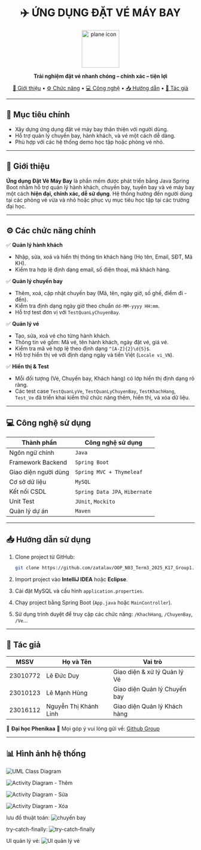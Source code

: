 <h1 align="center">✈️ ỨNG DỤNG ĐẶT VÉ MÁY BAY</h1>

<p align="center">
  <img src="https://cdn-icons-png.flaticon.com/512/34/34627.png" width="100" alt="plane icon" />
</p>

<p align="center"><strong>Trải nghiệm đặt vé nhanh chóng – chính xác – tiện lợi</strong></p>

<p align="center">
  <a href="#giới-thiệu">📘 Giới thiệu</a> • 
  <a href="#chức-năng">⚙️ Chức năng</a> • 
  <a href="#công-nghệ">💻 Công nghệ</a> • 
  <a href="#hướng-dẫn">📥 Hướng dẫn</a> • 
  <a href="#tác-giả">👤 Tác giả</a>
</p>

---

## 🎯 Mục tiêu chính

- Xây dựng ứng dụng đặt vé máy bay thân thiện với người dùng.
- Hỗ trợ quản lý chuyến bay, hành khách, và vé một cách dễ dàng.
- Phù hợp với các hệ thống demo học tập hoặc phòng vé nhỏ.

---

## 📘 Giới thiệu

**Ứng dụng Đặt Vé Máy Bay** là phần mềm được phát triển bằng Java Spring Boot nhằm hỗ trợ quản lý hành khách, chuyến bay, tuyến bay và vé máy bay một cách **hiện đại, chính xác, dễ sử dụng**.
Hệ thống hướng đến người dùng tại các phòng vé vừa và nhỏ hoặc phục vụ mục tiêu học tập tại các trường đại học.

---

## ⚙️ Các chức năng chính <a name="chức-năng"></a>

✅ **Quản lý hành khách**

- Nhập, sửa, xoá và hiển thị thông tin khách hàng (Họ tên, Email, SĐT, Mã KH).
- Kiểm tra hợp lệ định dạng email, số điện thoại, mã khách hàng.

✅ **Quản lý chuyến bay**

- Thêm, xoá, cập nhật chuyến bay (Mã, tên, ngày giờ, số ghế, điểm đi - đến).
- Kiểm tra định dạng ngày giờ theo chuẩn `dd-MM-yyyy HH:mm`.
- Hỗ trợ test đơn vị với `TestQuanLyChuyenBay`.

✅ **Quản lý vé**

- Tạo, sửa, xoá vé cho từng hành khách.
- Thông tin vé gồm: Mã vé, tên hành khách, ngày đặt vé, giá vé.
- Kiểm tra mã vé hợp lệ theo định dạng `^[A-Z]{2}\d{5}$`.
- Hỗ trợ hiển thị vé với định dạng ngày và tiền Việt (`Locale vi_VN`).

✅ **Hiển thị & Test**

- Mỗi đối tượng (Vé, Chuyến bay, Khách hàng) có lớp hiển thị định dạng rõ ràng.
- Các test case `TestQuanLyVe`, `TestQuanLyChuyenBay`, `TestKhachHang`, `Test_Ve` đã triển khai kiểm thử chức năng thêm, hiển thị, và xóa dữ liệu.

---

## 💻 Công nghệ sử dụng <a name="công-nghệ"></a>

| Thành phần           | Công nghệ sử dụng              |
| -------------------- | ------------------------------ |
| Ngôn ngữ chính       | `Java`                         |
| Framework Backend    | `Spring Boot`                  |
| Giao diện người dùng | `Spring MVC + Thymeleaf`       |
| Cơ sở dữ liệu        | `MySQL`                        |
| Kết nối CSDL         | `Spring Data JPA`, `Hibernate` |
| Unit Test            | `JUnit`, `Mockito`             |
| Quản lý dự án        | `Maven`                        |

---

## 📥 Hướng dẫn sử dụng <a name="hướng-dẫn"></a>

1. Clone project từ GitHub:

   ```bash
   git clone https://github.com/zatalav/OOP_N03_Term3_2025_K17_Group1.git
   ```

2. Import project vào **IntelliJ IDEA** hoặc **Eclipse**.

3. Cài đặt MySQL và cấu hình `application.properties`.

4. Chạy project bằng Spring Boot (`App.java` hoặc `MainController`).

5. Sử dụng trình duyệt để truy cập các chức năng: `/KhachHang`, `/ChuyenBay`, `/Ve`...

---

## 👤 Tác giả <a name="tác-giả"></a>

| MSSV     | Họ và Tên             | Vai trò                      |
| -------- | --------------------- | ---------------------------- |
| 23010772 | Lê Đức Duy            | Giao diện & xử lý Quản lý Vé |
| 23010123 | Lê Mạnh Hùng          | Giao diện Quản lý Chuyến bay |
| 23016112 | Nguyễn Thị Khánh Linh | Giao diện Quản lý Khách hàng |

📍 **Đại học Phenikaa**
📧 Mọi góp ý vui lòng gửi về: [Github Group](https://github.com/zatalav/OOP_N03_Term3_2025_K17_Group1.git)

---

## 📊 Hình ảnh hệ thống

![UML Class Diagram](./img/sodosql.png)

![Activity Diagram - Thêm](./img/add.png)

![Activity Diagram - Sửa](./img/edit.png)

![Activity Diagram - Xóa](./img/delete.png)

lưu đồ thuật toán:
![chuyến bay](image.png)

try-catch-finally:
![try-catch-finally](thunghiem/src/main/java/com/example/veapp/img/try-catch-example.png)

UI quản lý vé:
![UI quản lý vé](thunghiem/src/main/java/com/example/veapp/img/UI_quanlyve.png)
